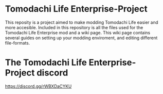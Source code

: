 # Tomodachi Life Enterprise-Project
This reposity is a project aimed to make modding Tomodachi Life easier and more accesible. Included in this repository is all the files used for the Tomodachi Life Enterprise mod and a wiki page. This wiki page  contains several guides on setting up your modding enviroment, and editing different file-formats. 

# The Tomodachi Life Enterprise-Project discord
https://discord.gg/rWBXDaCYKU

